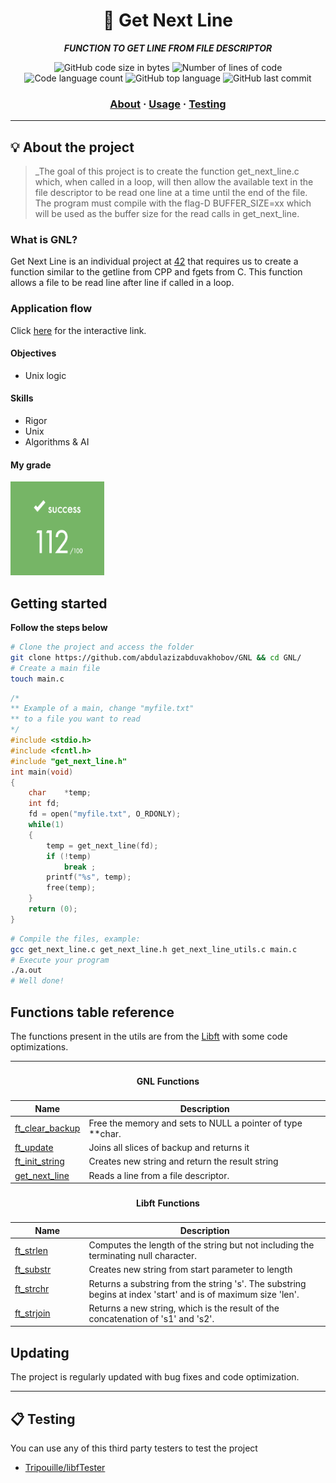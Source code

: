 <h1 align="center">
	🧰 Get Next Line
</h1>

<p align="center">
	<b><i>FUNCTION TO GET LINE FROM FILE DESCRIPTOR</i></b><br>
</p>

<p align="center">
	<img alt="GitHub code size in bytes" src="https://img.shields.io/github/languages/code-size/abdulazizabduvakhobov/GNL?color=lightblue" />
	<img alt="Number of lines of code" src="https://img.shields.io/tokei/lines/github/abdulazizabduvakhobov/GNL?color=critical" />
	<img alt="Code language count" src="https://img.shields.io/github/languages/count/abdulazizabduvakhobov/GNL?color=yellow" />
	<img alt="GitHub top language" src="https://img.shields.io/github/languages/top/abdulazizabduvakhobov/GNL?color=blue" />
	<img alt="GitHub last commit" src="https://img.shields.io/github/last-commit/abdulazizabduvakhobov/GNL?color=green" />
</p>

<h3 align="center">
	<a href="#%EF%B8%8F-about">About</a>
	<span> · </span>
	<a href="#getting-started">Usage</a>
	<span> · </span>
	<a href="#-testing">Testing</a>
</h3>

---

## 💡 About the project

> _The goal of this project is to create the function get_next_line.c which, when called in a loop, will then allow the available text in the file descriptor to be read one line at a time until the end of the file. The program must compile with the flag-D BUFFER_SIZE=xx which will be used as the buffer size for the read calls in get_next_line.

### What is GNL?
Get Next Line is an individual project at [42](https://www.42istanbul.com.tr/) that requires us to create a function similar to the getline from CPP and fgets from C. This function allows a file to be read line after line if called in a loop.

### Application flow
Click [here](https://excalidraw.com/#json=kbWSFRGd3J4Zdg45Q_nHs,Eyv_Lr8kBJ2EkW0xhXCnPw) for the interactive link.

#### Objectives
- Unix logic

#### Skills
- Rigor
- Unix
- Algorithms & AI

#### My grade
<img src="./images/grade.png" width="150" height="150"/>

## Getting started
**Follow the steps below**
```bash
# Clone the project and access the folder
git clone https://github.com/abdulazizabduvakhobov/GNL && cd GNL/
# Create a main file
touch main.c
```

```c
/*
** Example of a main, change "myfile.txt"
** to a file you want to read
*/
#include <stdio.h>
#include <fcntl.h>
#include "get_next_line.h"
int main(void)
{
	char	*temp;
	int	fd;
	fd = open("myfile.txt", O_RDONLY);
	while(1)
	{
		temp = get_next_line(fd);
		if (!temp)
			break ;
		printf("%s", temp);
		free(temp);
	}
	return (0);
}
```

```bash
# Compile the files, example:
gcc get_next_line.c get_next_line.h get_next_line_utils.c main.c
# Execute your program
./a.out
# Well done!
```

## Functions table reference
The functions present in the utils are from the [Libft](https://github.com/abdulazizabduvakhobov/Libft) with some code optimizations.

<table>
    <thead>
        <tr>
            <th colspan=3><h4>GNL Functions</h4></th>
        </tr>
        <tr>
            <th>Name</th>
            <th>Description</th>
        </tr>
    </thead>
    <tbody>
        <tr>
            <td><a href=get_next_line.c>ft_clear_backup</a></td>
            <td>Free the memory and sets to NULL a pointer of type **char.</td>
        </tr>
        <tr>
        <tr>
            <td><a href=get_next_line.c>ft_update</a></td>
            <td>Joins all slices of backup and returns it</td>
        </tr>
        </tr>
            <td><a href=get_next_line.c>ft_init_string</a></td>
            <td>Creates new string and return the result string</td>
        </tr>
        <tr>
            <td><a href=get_next_line.c>get_next_line</a></td>
            <td>Reads a line from a file descriptor.</td>
    </tbody>
    <thead>
        <tr>
            <th colspan=3><h4>Libft Functions</h4></th>
        </tr>
        <tr>
            <th>Name</th>
            <th>Description</th>
        </tr>
    </thead>
    <tbody>
        <tr>
            <td><a href=get_next_line_utils.c>ft_strlen</a></td>
            <td>Computes the length of the string but not including the terminating null character.</td>
        </tr>
        <tr>
            <td><a href=get_next_line_utils.c>ft_substr</a></td>
            <td>Creates new string from start parameter to length</td>
        </tr>
        <tr>
            <td><a href=get_next_line_utils.c>ft_strchr</a></td>
            <td>Returns a substring from the string 's'. The substring begins at index 'start' and is of maximum size 'len'.</td>
        </tr>
        <tr>
            <td><a href=get_next_line_utils.c>ft_strjoin</a></td>
            <td>Returns a new string, which is the result of the concatenation of 's1' and 's2'.</td>
        </tr>
    </tbody>
</table>

## Updating

The project is regularly updated with bug fixes and code optimization.

---

## 📋 Testing

You can use any of this third party testers to test the project

* [Tripouille/libfTester](https://github.com/Tripouille/gnlTester)
